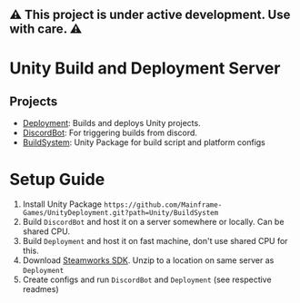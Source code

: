 ## ⚠️ This project is under active development. Use with care. ⚠️
 
 # Unity Build and Deployment Server

## Projects

- [Deployment](Deployment/README.md): Builds and deploys Unity projects.
- [DiscordBot](DiscordBot/README.md): For triggering builds from discord.
- [BuildSystem](Unity/BuildSystem/README.md): Unity Package for build script and platform configs

# Setup Guide

1. Install Unity Package `https://github.com/Mainframe-Games/UnityDeployment.git?path=Unity/BuildSystem`
2. Build `DiscordBot` and host it on a server somewhere or locally. Can be shared CPU.
3. Build `Deployment` and host it on fast machine, don't use shared CPU for this.
4. Download [Steamworks SDK](https://partner.steamgames.com/doc/sdk). Unzip to a location on same server as `Deployment`
5. Create configs and run `DiscordBot` and `Deployment` (see respective readmes)
